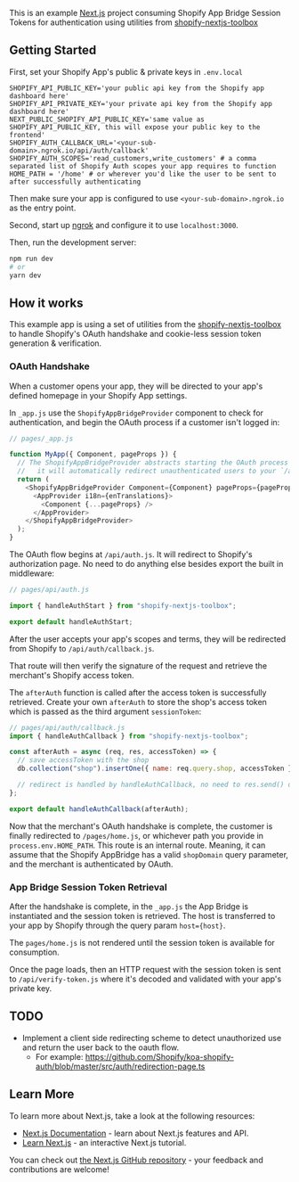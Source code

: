 This is an example [Next.js](https://nextjs.org/) project consuming Shopify App Bridge Session Tokens for authentication using utilities from [shopify-nextjs-toolbox](https://github.com/ctrlaltdylan/shopify-nextjs-toolbox)

## Getting Started

First, set your Shopify App's public & private keys in `.env.local`

```
SHOPIFY_API_PUBLIC_KEY='your public api key from the Shopify app dashboard here'
SHOPIFY_API_PRIVATE_KEY='your private api key from the Shopify app dashboard here'
NEXT_PUBLIC_SHOPIFY_API_PUBLIC_KEY='same value as SHOPIFY_API_PUBLIC_KEY, this will expose your public key to the frontend'
SHOPIFY_AUTH_CALLBACK_URL='<your-sub-domain>.ngrok.io/api/auth/callback'
SHOPIFY_AUTH_SCOPES='read_customers,write_customers' # a comma separated list of Shopify Auth scopes your app requires to function
HOME_PATH = '/home' # or wherever you'd like the user to be sent to after successfully authenticating
```

Then make sure your app is configured to use `<your-sub-domain>.ngrok.io` as the entry point.

Second, start up [ngrok](https://ngrok.io) and configure it to use `localhost:3000`.

Then, run the development server:

```bash
npm run dev
# or
yarn dev
```

## How it works

This example app is using a set of utilities from the [shopify-nextjs-toolbox](https://www.npmjs.com/package/shopify-nextjs-toolbox) to handle Shopify's OAuth handshake and cookie-less session token generation & verification.

### OAuth Handshake

When a customer opens your app, they will be directed to your app's defined homepage in your Shopify App settings.

In `_app.js` use the `ShopifyAppBridgeProvider` component to check for authentication, and begin the OAuth process if a customer isn't logged in:

```javascript
// pages/_app.js

function MyApp({ Component, pageProps }) {
  // The ShopifyAppBridgeProvider abstracts starting the OAuth process
  //   it will automatically redirect unauthenticated users to your `/api/auth.js` route
  return (
    <ShopifyAppBridgeProvider Component={Component} pageProps={pageProps}>
      <AppProvider i18n={enTranslations}>
        <Component {...pageProps} />
      </AppProvider>
    </ShopifyAppBridgeProvider>
  );
}
```

The OAuth flow begins at `/api/auth.js`. It will redirect to Shopify's authorization page. No need to do anything else besides export the built in middleware:

```javascript
// pages/api/auth.js

import { handleAuthStart } from "shopify-nextjs-toolbox";

export default handleAuthStart;
```

After the user accepts your app's scopes and terms, they will be redirected from Shopify to `/api/auth/callback.js`.

That route will then verify the signature of the request and retrieve the merchant's Shopify access token.

The `afterAuth` function is called after the access token is successfully retrieved. Create your own `afterAuth` to store the shop's access token which is passed as the third argument `sessionToken`:

```javascript
// pages/api/auth/callback.js
import { handleAuthCallback } from "shopify-nextjs-toolbox";

const afterAuth = async (req, res, accessToken) => {
  // save accessToken with the shop
  db.collection("shop").insertOne({ name: req.query.shop, accessToken });

  // redirect is handled by handleAuthCallback, no need to res.send() or res.redirect() here.
};

export default handleAuthCallback(afterAuth);
```

Now that the merchant's OAuth handshake is complete, the customer is finally redirected to `/pages/home.js`, or whichever path you provide in `process.env.HOME_PATH`. This route is an internal route. Meaning, it can assume that the Shopify AppBridge has a valid `shopDomain` query parameter, and the merchant is authenticated by OAuth.

### App Bridge Session Token Retrieval

After the handshake is complete, in the `_app.js` the App Bridge is instantiated and the session token is retrieved. The host is transferred to your app by Shopify through the query param `host={host}`.

The `pages/home.js` is not rendered until the session token is available for consumption.

Once the page loads, then an HTTP request with the session token is sent to `/api/verify-token.js` where it's decoded and validated with your app's private key.

## TODO

- Implement a client side redirecting scheme to detect unauthorized use and return the user back to the oauth flow.
  - For example: https://github.com/Shopify/koa-shopify-auth/blob/master/src/auth/redirection-page.ts

## Learn More

To learn more about Next.js, take a look at the following resources:

- [Next.js Documentation](https://nextjs.org/docs) - learn about Next.js features and API.
- [Learn Next.js](https://nextjs.org/learn) - an interactive Next.js tutorial.

You can check out [the Next.js GitHub repository](https://github.com/vercel/next.js/) - your feedback and contributions are welcome!

